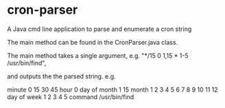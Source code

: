 # cron-parser
A Java cmd line application to parse and enumerate a cron string

The main method can be found in the CronParser.java class.

The main method takes a single argument, e.g. "*/15 0 1,15 * 1-5 /usr/bin/find", 

and outputs the the parsed string. e.g.

minute        0 15 30 45
hour          0
day of month  1 15
month         1 2 3 4 5 6 7 8 9 10 11 12
day of week   1 2 3 4 5
command       /usr/bin/find
